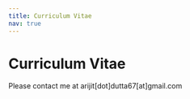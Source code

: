 ```yaml
---
title: Curriculum Vitae
nav: true
---
```

# Curriculum Vitae
Please contact me at arijit[dot]dutta67[at]gmail.com 